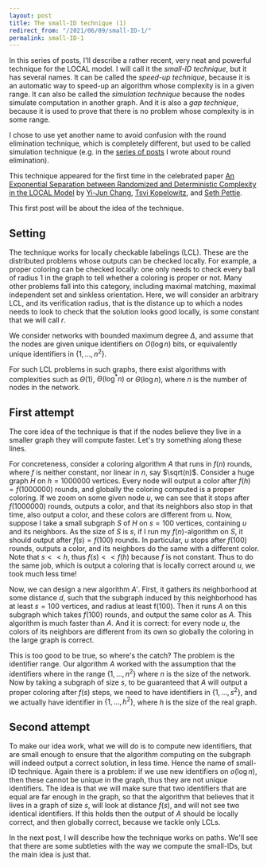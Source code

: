```yaml
---
layout: post
title: The small-ID technique (1)
redirect_from: "/2021/06/09/small-ID-1/"
permalink: small-ID-1
---
```


In this series of posts, I'll describe a rather recent, very neat and 
powerful technique for the LOCAL model. 
I will call it the *small-ID technique*, but it has several names.
It can be called the *speed-up technique*, because it is an automatic way
to speed-up an algorithm whose complexity is in a given range.
It can also be called the *simulation technique* because the nodes simulate
computation in another graph.
And it is also a *gap technique*, because it is used to prove that there
is no problem whose complexity is in some range.

I chose to use yet another name to avoid confusion with the round elimination
technique, which is completely different, but used to be called simulation
technique (e.g. in the
[series of posts](https://discrete-notes.github.io/simulation-1) I wrote about
round elimination).

This technique appeared for the first time in the celebrated paper
[An Exponential Separation between Randomized and Deterministic Complexity in the LOCAL Model](https://epubs.siam.org/doi/10.1137/17M1117537)
by [Yi-Jun Chang](https://sites.google.com/a/umich.edu/yi-jun-chang/),
[Tsvi Kopelowitz](https://sites.google.com/site/kopelot/), and
[Seth Pettie](https://web.eecs.umich.edu/~pettie/).

This first post will be about the idea of the technique.


## Setting 
The technique works for locally checkable labelings (LCL).
These are the distributed problems whose outputs can be checked locally.
For example, a proper coloring can be checked locally:
one only needs to check every ball of radius 1 in the graph to tell whether 
a coloring is proper or not.
Many other problems fall into this category, including maximal matching, 
maximal independent set and sinkless orientation.
Here, we will consider an arbitrary LCL, and its verification radius, that 
is the distance up to which a nodes needs to look to check that the 
solution looks good locally, is some constant that we will call $r$.

We consider networks with bounded maximum degree $\Delta$, and assume that 
the nodes are given unique identifiers on $O(\log n)$ bits, or equivalently
unique identifiers in $\{1,...,n^2\}$.

For such LCL problems in such graphs, there exist algorithms with 
complexities such as $\Theta(1)$, $\Theta(\log^*n)$ or $\Theta(\log n)$, 
where $n$ is the number of nodes in the network. 

 
## First attempt

The core idea of the technique is that if the nodes believe they live in a
smaller graph they will compute faster. Let's try something along these 
lines. 

For concreteness, consider a coloring algorithm $A$ that runs in $f(n)$ 
rounds, where $f$ is neither constant, nor linear in $n$, say $\sqrt(n)$.
Consider a  huge graph $H$ on $h=1000000$ vertices. 
Every node will output a color after $f(h)=f(1000000)$ rounds, and 
globally the coloring computed is a proper coloring.
If we zoom on some given node $u$, we can see that it stops after 
$f(1000000)$ rounds, outputs a color, and that its neighbors also stop in 
that time, also output a color, and these colors are different from u. 
Now, suppose I take a small subgraph $S$ of $H$ on $s=100$ vertices, 
containing $u$ and its neighbors.
As the size of $S$ is $s$, if I run my $f(n)$-algorithm on $S$, it should
output after $f(s)=f(100)$ rounds. In particular, $u$ stops after $f(100)$ 
rounds, outputs a color, and its neighbors do the same with a different color. 
Note that $s << h$, thus $f(s) << f(h)$ because $f$ is not constant.
Thus to do the same job, which is output a coloring that
is locally correct around $u$, we took much less time!

Now, we can design a new algorithm $A'$.
First, it gathers its neighborhood at some distance $d$, such that the subgraph
induced by this neighborhood has at least $s=100$ vertices, and radius at least
f(100). Then it runs $A$ on this subgraph which takes $f(100)$ rounds, and
output the same color as $A$. 
This algorithm is much faster than $A$. 
And it is correct: for every node $u$, the colors of its neighbors are 
different from its own so globally the coloring in the large graph is correct. 

This is too good to be true, so where's the catch? The problem is the 
identifier range. Our algorithm $A$ worked with the assumption that the 
identifiers where in the range $\{1,...,n^2\}$ where $n$ is the size of the 
network. Now by taking a subgraph of size $s$, to be guaranteed that $A$ 
will output a proper coloring after $f(s)$ steps, we need to have 
identifiers in $\{1,...,s^2\}$, and we actually have identifier in 
$\{1,...,h^2\}$, where $h$ is the size of the real graph. 

## Second attempt 

To make our idea work, what we will do is to compute new identifiers, that
are small enough to ensure that the algorithm computing on the subgraph 
will indeed output a correct solution, in less time. 
Hence the name of small-ID technique. 
Again there is a problem: if we use new identifiers on $o(\log n)$, then 
these cannot be unique in the graph, thus they are not unique identifiers. 
The idea is that we will make sure that two identifiers that are equal are 
far enough in the graph, so that the algorithm that believes that it lives 
in a graph of size $s$, will look at distance $f(s)$, and will not see two 
identical identifiers. If this holds then the output of $A$ should be 
locally correct, and then globally correct, because we tackle only LCLs. 

In the next post, I will describe how the technique works on paths. We'll 
see that there are some subtleties with the way we compute the small-IDs, 
but the main idea is just that.



 

